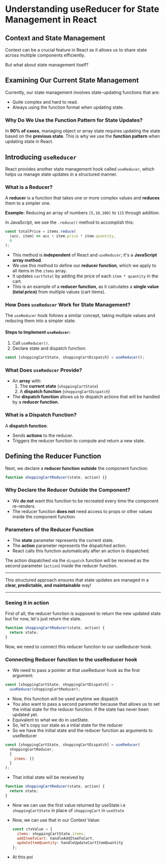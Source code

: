 # Understanding useReducer for State Management in React

## Context and State Management

Context can be a crucial feature in React as it allows us to share state across multiple components efficiently.

But what about state management itself?

## Examining Our Current State Management

Currently, our state management involves state-updating functions that are:

- Quite complex and hard to read.
- Always using the function format when updating state.

### Why Do We Use the Function Pattern for State Updates?

In **90% of cases**, managing object or array state requires updating the state based on the **previous state**. This is why we use the **function pattern** when updating state in React.

## Introducing `useReducer`

React provides another state management hook called `useReducer`, which helps us manage state updates in a structured manner.

### What is a Reducer?

A **reducer** is a function that takes one or more complex values and **reduces** them to a simpler one.

**Example:**
Reducing an array of numbers `[5,10,100]` to `115` through addition.

In JavaScript, we use the `.reduce()` method to accomplish this:

```jsx
const totalPrice = items.reduce(
  (acc, item) => acc + item.price * item.quantity,
  0
);
```

- This method is **independent** of React and `useReducer`; it's a **JavaScript array method**.
- We use this method to define our **reducer function**, which we apply to all items in the `items` array.
- It updates `cartTotal` by adding the price of each `item * quantity` in the cart.
- This is an example of a **reducer function**, as it calculates a **single value (total price)** from multiple values (cart items).

### How Does `useReducer` Work for State Management?

The `useReducer` hook follows a similar concept, taking multiple values and reducing them into a simpler state.

#### Steps to Implement `useReducer`:

1. Call `useReducer()`.
2. Declare state and dispatch function:

```jsx
const [shoppingCartState, shoppingCartDispatch] = useReducer();
```

### What Does `useReducer` Provide?

- An **array** with:
  1. The **current state** (`shoppingCartState`)
  2. A **dispatch function** (`shoppingCartDispatch`)
- The **dispatch function** allows us to dispatch actions that will be handled by a **reducer function**.

### What is a Dispatch Function?

A **dispatch function**:

- Sends **actions** to the reducer.
- Triggers the reducer function to compute and return a new state.

## Defining the Reducer Function

Next, we declare a **reducer function** **outside** the component function:

```jsx
function shoppingCartReducer(state, action) {}
```

### Why Declare the Reducer Outside the Component?

- We **do not** want this function to be recreated every time the component re-renders.
- The reducer function **does not** need access to props or other values inside the component function.

### Parameters of the Reducer Function

- The **state** parameter represents the current state.
- The **action** parameter represents the dispatched action.
- React calls this function automatically after an action is dispatched.

The action dispatched via the `dispatch` function will be received as the second parameter (`action`) inside the reducer function.

---

This structured approach ensures that state updates are managed in a **clear, predictable, and maintainable** way!

---

### Seeing it in action

First of all, the reducer function is supposed to return the new updated state but for now, let's just return the state.

```jsx
function shoppingCartReducer(state, action) {
  return state;
}
```

Now, we need to connect this reducer funciton to our useReducer hook.

### Connecting Reducer function to the useReducer hook

- We need to pass a pointer at that useReducer hook as the first argument:

```jsx
const [shoppingCartState, shoppingCartDispatch] =
  useReducer(shoppingCartReducer);
```

- Now, this function will be used anytime we dispatch
- You also want to pass a second parameter because that allows us to set the initial state for the reducer function. If the state has never been updated yet.
- Equivalent to what we do in useState.
- So, let's copy our state as a intial state for the reducer
- So we have the initial state and the reducer function as arguments to useReducer

```jsx
const [shoppingCartState, shoppingCartDispatch] = useReducer(
  shoppingCartReducer,
  {
    items: []
  }
);
```

- That initial state will be received by

```jsx
function shoppingCartReducer(state, action) {
  return state;
}
```

- Now we can use the first value returned by useState i.e `shoppingCartState` in place of `shoppingCart` in `useState`

- Now, we can use that in our Context Value:

  ```jsx
  const ctxValue = {
    items: shoppingCartState.items,
    addItemToCart: handleAddItemToCart,
    updateItemQuantity: handleUpdateCartItemQuantity
  };
  ```
- At this poi